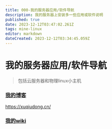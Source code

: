 ```yaml
---
title: 000-我的服务器应用/软件导航
description: 我的服务器上安装多一些应用或软件说明
published: true
date: 2023-12-12T03:47:02.261Z
tags: mine-linux
editor: markdown
dateCreated: 2023-12-12T03:34:45.059Z
---
```


# 我的服务器应用/软件导航
> 包括云服务器和物理linux小主机


### [我的博客](https://xuqiudong.cn/)

https://xuqiudong.cn/



### [我的wiki](https://wiki.xuqiudong.cn/)